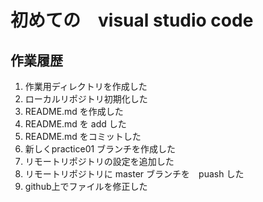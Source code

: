 # 初めての　visual studio code
## 作業履歴
1. 作業用ディレクトリを作成した
2. ローカルリポジトリ初期化した
3. README.md を作成した
4. README.md を add した
5. README.md をコミットした
6. 新しくpractice01 ブランチを作成した
7. リモートリポジトリの設定を追加した
8. リモートリポジトリに master ブランチを　puash した
9. github上でファイルを修正した
